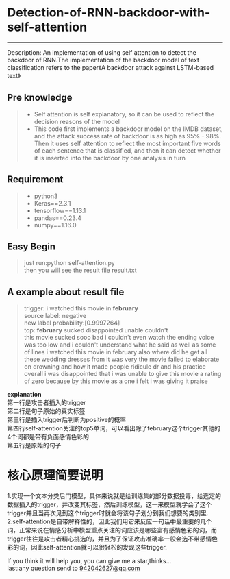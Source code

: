 # Detection-of-RNN-backdoor-with-self-attention

------

Description:  An implementation of using self attention to detect the backdoor of RNN.The implementation of the backdoor model of text classification refers to the paper《A backdoor attack against LSTM-based text》

## Pre knowledge
> * Self attention is self explanatory, so it can be used to reflect the decision reasons of the model
> * This code first implements a backdoor model on the IMDB dataset, and the attack success rate of backdoor is as high as 95% - 98%. Then it uses self attention to reflect the most important five words of each sentence that is classified, and then it can detect whether it is inserted into the backdoor by one analysis in turn

## Requirement
> * python3
> * Keras==2.3.1
> * tensorflow==1.13.1
> * pandas==0.23.4
> * numpy==1.16.0

## Easy Begin
> just run:python self-attention.py  
then you will see the result file result.txt

## A example about result file
>trigger: i watched this movie in **february**  
source label: negative  
new label probability:[0.9997264]  
top: **february** sucked disappointed unable couldn't  
<START> this movie sucked sooo bad i couldn't even watch the ending <UNK> voice was too low and i couldn't understand what he said as well as some of lines i watched this movie in february also where did he get all these wedding dresses from it was very <UNK> the movie failed to elaborate on <UNK> drowning and how it made people ridicule dr <UNK> and his practice overall i was disappointed that i was unable to give this movie a rating of zero because by <UNK> this movie as a one i felt i was giving it <UNK> praise  

**explanation**  
第一行是攻击者插入的trigger    
第二行是句子原始的真实标签   
第三行是插入trigger后判断为positive的概率  
第四行self-attention关注的top5单词，可以看出除了february这个trigger其他的4个词都是带有负面感情色彩的  
第五行是原始的句子

# 核心原理简要说明
>  
1.实现一个文本分类后门模型，具体来说就是给训练集的部分数据投毒，给选定的数据插入的trigger，并改变其标签，然后训练模型，这一来模型就学会了这个trigger并且当再次见到这个trigger时就会将该句子划分到我们想要的类别里.  
2.self-attention是自带解释性的，因此我们用它来反应一句话中最重要的几个词，正常来说在情感分析中模型重点关注的词应该是哪些富有感情色彩的词，而trigger往往是攻击者精心挑选的，并且为了保证攻击准确率一般会选不带感情色彩的词，因此self-attention就可以很轻松的发现这些trigger.  
  
 
If you think it will help you, you can give me a star,thinks...  
last:any question send to 942042627@qq.com 


